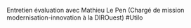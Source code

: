 Entretien évaluation avec Mathieu Le Pen (Chargé de mission modernisation-innovation à la DIROuest) #Utilo